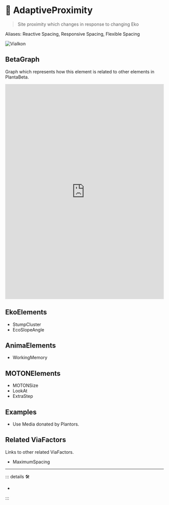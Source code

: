 # 🔻 <via>AdaptiveProximity</via>

> Site proximity which changes in response to changing Eko

Aliases: Reactive Spacing, Responsive Spacing, Flexible Spacing

![ViaIkon](/Ikon/Via_Ikon.png)

## BetaGraph

Graph which represents how this element is related to other elements in PlantaBeta.
<iframe
    width="100%"
    height="684"
    frameborder="0"
    src="https://observablehq.com/embed/@d3/force-directed-graph/2?cells=chart"
></iframe>

## EkoElements

- StumpCluster
- EcoSlopeAngle

## AnimaElements

- WorkingMemory

## MOTONElements

- MOTONSize
- LookAt
- ExtraStep

## Examples

- Use Media donated by Plantors.

## Related ViaFactors

Links to other related ViaFactors.

- MaximumSpacing

---

<!-- =================================================== -->
<!-- =================================================== -->
<!-- =================================================== -->
<!-- =================================================== -->
<!-- =================================================== -->
::: details 🛠

-

:::
